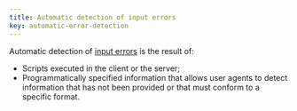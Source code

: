 ```yaml
---
title: Automatic detection of input errors
key: automatic-error-detection
---
```


Automatic detection of [input errors](https://www.w3.org/TR/WCAG21/#dfn-input-error) is the result of:

- Scripts executed in the client or the server;
- Programmatically specified information that allows user agents to detect information that has not been provided or that must conform to a specific format.
